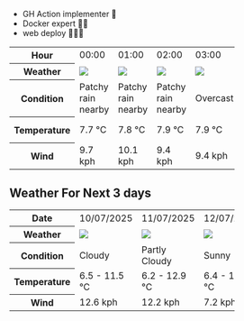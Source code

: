 - GH Action implementer 🚀
- Docker expert 🐳🚢
- web deploy 👨🏻‍💻

<div style="width:400px">


<table>
    <tr>
        <th>Hour</th>
        <td>00:00</td><td>01:00</td><td>02:00</td><td>03:00</td><td>04:00</td><td>05:00</td><td>06:00</td><td>07:00</td><td>08:00</td><td>09:00</td><td>10:00</td><td>11:00</td><td>12:00</td><td>13:00</td><td>14:00</td><td>15:00</td><td>16:00</td><td>17:00</td><td>18:00</td><td>19:00</td><td>20:00</td><td>21:00</td><td>22:00</td><td>23:00</td>
    </tr>
    <tr>
        <th>Weather</th>
        <td><img src="https://cdn.weatherapi.com/weather/64x64/night/176.png"></img></td><td><img src="https://cdn.weatherapi.com/weather/64x64/night/176.png"></img></td><td><img src="https://cdn.weatherapi.com/weather/64x64/night/176.png"></img></td><td><img src="https://cdn.weatherapi.com/weather/64x64/night/122.png"></img></td><td><img src="https://cdn.weatherapi.com/weather/64x64/night/119.png"></img></td><td><img src="https://cdn.weatherapi.com/weather/64x64/night/119.png"></img></td><td><img src="https://cdn.weatherapi.com/weather/64x64/night/116.png"></img></td><td><img src="https://cdn.weatherapi.com/weather/64x64/night/119.png"></img></td><td><img src="https://cdn.weatherapi.com/weather/64x64/night/116.png"></img></td><td><img src="https://cdn.weatherapi.com/weather/64x64/day/119.png"></img></td><td><img src="https://cdn.weatherapi.com/weather/64x64/day/119.png"></img></td><td><img src="https://cdn.weatherapi.com/weather/64x64/day/122.png"></img></td><td><img src="https://cdn.weatherapi.com/weather/64x64/day/122.png"></img></td><td><img src="https://cdn.weatherapi.com/weather/64x64/day/122.png"></img></td><td><img src="https://cdn.weatherapi.com/weather/64x64/day/122.png"></img></td><td><img src="https://cdn.weatherapi.com/weather/64x64/day/119.png"></img></td><td><img src="https://cdn.weatherapi.com/weather/64x64/day/119.png"></img></td><td><img src="https://cdn.weatherapi.com/weather/64x64/day/116.png"></img></td><td><img src="https://cdn.weatherapi.com/weather/64x64/night/119.png"></img></td><td><img src="https://cdn.weatherapi.com/weather/64x64/night/116.png"></img></td><td><img src="https://cdn.weatherapi.com/weather/64x64/night/113.png"></img></td><td><img src="https://cdn.weatherapi.com/weather/64x64/night/116.png"></img></td><td><img src="https://cdn.weatherapi.com/weather/64x64/night/113.png"></img></td><td><img src="https://cdn.weatherapi.com/weather/64x64/night/113.png"></img></td>
    </tr>
    <tr>
        <th>Condition</th>
        <td width="200px">Patchy rain nearby</td><td width="200px">Patchy rain nearby</td><td width="200px">Patchy rain nearby</td><td width="200px">Overcast </td><td width="200px">Cloudy </td><td width="200px">Cloudy </td><td width="200px">Partly Cloudy </td><td width="200px">Cloudy </td><td width="200px">Partly Cloudy </td><td width="200px">Cloudy </td><td width="200px">Cloudy </td><td width="200px">Overcast </td><td width="200px">Overcast </td><td width="200px">Overcast </td><td width="200px">Overcast </td><td width="200px">Cloudy </td><td width="200px">Cloudy </td><td width="200px">Partly Cloudy </td><td width="200px">Cloudy </td><td width="200px">Partly Cloudy </td><td width="200px">Clear </td><td width="200px">Partly cloudy</td><td width="200px">Clear </td><td width="200px">Clear </td>
    </tr>
    <tr>
        <th>Temperature</th>
        <td>7.7 °C</td><td>7.8 °C</td><td>7.9 °C</td><td>7.9 °C</td><td>7.8 °C</td><td>7.5 °C</td><td>7.6 °C</td><td>6.9 °C</td><td>6.5 °C</td><td>6.9 °C</td><td>8.9 °C</td><td>9.8 °C</td><td>9.8 °C</td><td>10.1 °C</td><td>10.5 °C</td><td>11.1 °C</td><td>11.5 °C</td><td>9.9 °C</td><td>8.3 °C</td><td>7.9 °C</td><td>7.4 °C</td><td>8.4 °C</td><td>7.1 °C</td><td>6.8 °C</td>
    </tr>
    <tr>
        <th>Wind</th>
        <td>9.7 kph</td><td>10.1 kph</td><td>9.4 kph</td><td>9.4 kph</td><td>9 kph</td><td>7.6 kph</td><td>9 kph</td><td>8.6 kph</td><td>9.7 kph</td><td>10.4 kph</td><td>11.5 kph</td><td>12.6 kph</td><td>11.9 kph</td><td>11.2 kph</td><td>9.4 kph</td><td>7.9 kph</td><td>6.1 kph</td><td>6.5 kph</td><td>6.1 kph</td><td>6.5 kph</td><td>6.1 kph</td><td>6.1 kph</td><td>8.3 kph</td><td>6.8 kph</td>
    </tr>
</table>


<div/>

## Weather For Next 3 days

<div style="width:400px">


<table>
    <tr>
        <th>Date</th>
        <td>10/07/2025</td><td>11/07/2025</td><td>12/07/2025</td>
    </tr>
    <tr>
        <th>Weather</th>
        <td><img src="https://cdn.weatherapi.com/weather/64x64/day/119.png"/></td><td><img src="https://cdn.weatherapi.com/weather/64x64/day/116.png"/></td><td><img src="https://cdn.weatherapi.com/weather/64x64/day/113.png"/></td>
    </tr>
    <tr>
        <th>Condition</th>
        <td width="200px">Cloudy </td><td width="200px">Partly Cloudy </td><td width="200px">Sunny</td>
    </tr>
    <tr>
        <th>Temperature</th>
        <td>6.5 -  11.5 °C</td><td>6.2 -  12.9 °C</td><td>6.4 -  12.9 °C</td>
    </tr>
    <tr>
        <th>Wind</th>
        <td>12.6 kph</td><td>12.2 kph</td><td>7.2 kph</td>
    </tr>
</table>


<div/>


